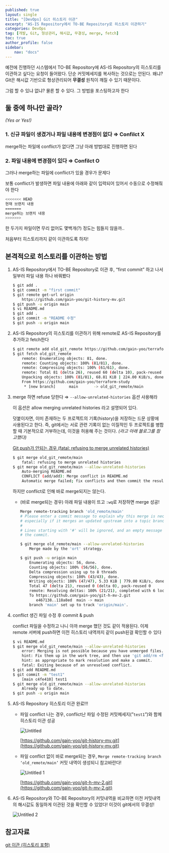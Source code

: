 ```yaml
---
published: true
layout: single
title: "[DevOps] Git 히스토리 이관"
excerpt: "AS-IS Repository에서 TO-BE Repository로 히스토리 이관하기"
categories: DevOps
tag: [개발, Git, 형상관리, 해시값, 무결성, merge, fetch]
toc: true
author_profile: false
sidebar:
    nav: "docs"
---
```


예전에 진행하던 시스템에서 TO-BE Repository에 AS-IS Repository의 히스토리를 이관하고 싶다는 요청이 들어왔다. 단순 커밋메세지를 복사하는 것으로는 안된다. 왜냐? Git은 해시값 기반으로 형상관리되어 **무결성** 원칙이 깨질 수 있기 때문이다.

그럼 할 수 있냐 없냐? 물론 할 수 있다. 그 방법을 포스팅하고자 한다

## 둘 중에 하나만 골라?

*(Yes or Yes!)*

### 1. 신규 파일이 생겼거나 파일 내용에 변경점이 없다 ⇒ Confilct X

merge하는 파일에 conflict가 없다면 그냥 아래 방법대로 진행하면 된다

### 2. 파일 내용에 변경점이 있다 ⇒ Confilct O

그러나 merge하는 파일에 conflict가 있을 경우가 문제다

보통 conflict가 발생하면 파일 내용에 아래와 같이 입력되어 있어서 수동으로 수정해줘야 한다

```bash
<<<<<<< HEAD
현재 브랜치 내용
=======
merge하는 브랜치 내용
>>>>>>>
```

한 두가지 파일이면 무리 없어도 몇백개(?) 정도는 힘들지 않을까..

처음부터 히스토리까지 같이 이관하도록 하자!

## 본격적으로 히스토리를 이관하는 방법

1. AS-IS Repository에서 TO-BE Repository로 이관 후, “first commit” 하고 나서 일부러 파일 내용 하나 바꿔봤다
    
    ```bash
    $ git add .
    $ git commit -m "first commit"
    $ git remote get-url origin
    	https://github.com/gain-yoo/git-history-mv.git
    $ git push -u origin main
    $ vi README.md
    $ git add .
    $ git commit -m "README 수정"
    $ git push -u origin main
    ```
    
2. AS-IS Repository의 히스토리를 이관하기 위해 remote로 AS-IS Repository를 추가하고 fetch한다
    
    ```bash
    $ git remote add old_git_remote https://github.com/gain-yoo/terraform-study.git
    $ git fetch old_git_remote
    	remote: Enumerating objects: 81, done.
    	remote: Counting objects: 100% (81/81), done.
    	remote: Compressing objects: 100% (61/61), done.
    	remote: Total 81 (delta 26), reused 60 (delta 10), pack-reused 0
    	Unpacking objects: 100% (81/81), 68.81 KiB | 224.00 KiB/s, done.
    	From https://github.com/gain-yoo/terraform-study
    	 * [new branch]      main       -> old_git_remote/main
    ```
    
3. merge 하면 refuse 당한다 ⇒ `--allow-unrelated-histories` 옵션 사용해라
    
    이 옵션은 allow merging unrelated histories 라고 설명되어 있다.
    
    덧붙이자면, 이미 존재하는 두 프로젝트의 기록(history)을 저장하는 드문 상황에 사용된다고 한다. 즉, git에서는 서로 관련 기록이 없는 이질적인 두 프로젝트를 병합할 때 기본적으로 거부하는데, 이것을 허용해 주는 것이다. *(라고 아래 블로그를 참고했다)*
    
    [Git push가 안되는 경우 (fatal: refusing to merge unrelated histories)](https://gdtbgl93.tistory.com/63)
    
    ```bash
    $ git merge old_git_remote/main
    	fatal: refusing to merge unrelated histories
    $ git merge old_git_remote/main --allow-unrelated-histories
    	Auto-merging README.md
    	CONFLICT (add/add): Merge conflict in README.md
    	Automatic merge failed; fix conflicts and then commit the result.
    ```
    
    하지만 conflict로 인해 바로 merge되지는 않는다.
    
    - (바로 merge되는 경우) 아래 파일 내용이 뜨고 `:wq`로 저장하면 merge 성공!
        
        ```bash
        Merge remote-tracking branch 'old_remote/main'
        # Please enter a commit message to explain why this merge is necessary,
        # especially if it merges an updated upstream into a topic branch.
        #
        # Lines starting with '#' will be ignored, and an empty message aborts
        # the commit.
        ```
        
        ```bash
        $ git merge old_remote/main --allow-unrelated-histories
        	Merge made by the 'ort' strategy.
        ```
        
        ```bash
        $ git push -u origin main
        	Enumerating objects: 56, done.
        	Counting objects: 100% (56/56), done.
        	Delta compression using up to 8 threads
        	Compressing objects: 100% (43/43), done.
        	Writing objects: 100% (47/47), 5.33 KiB | 779.00 KiB/s, done.
        	Total 47 (delta 21), reused 0 (delta 0), pack-reused 0
        	remote: Resolving deltas: 100% (21/21), completed with 6 local objects.
        	To https://github.com/gain-yoo/git-h-mv-2.git
        	   e467138..118a8ed  main -> main
        	branch 'main' set up to track 'origin/main'.
        ```
        
4. conflict 생긴 파일 수정 후 commit & push
    
    conflict 파일을 수정하고 나니 아까 merge 했던 것도 같이 적용된다. 이제 remote 서버에 push하면 이전 히스토리 내역까지 같이 push된걸 확인할 수 있다
    
    ```bash
    $ vi README.md
    $ git merge old_git_remote/main --allow-unrelated-histories
    	error: Merging is not possible because you have unmerged files.
    	hint: Fix them up in the work tree, and then use 'git add/rm <file>'
    	hint: as appropriate to mark resolution and make a commit.
    	fatal: Exiting because of an unresolved conflict.
    $ git add README.md
    $ git commit -m "test1"
    	[main c4fe410] test1
    $ git merge old_git_remote/main --allow-unrelated-histories
    	Already up to date.
    $ git push -u origin main
    ```
    
5. AS-IS Repository 히스토리 이관 완료!!!
    - 파일 conflict 나는 경우, conflict난 파일 수정된 커밋메세지(”`test1`”)와 함께 히스토리 이관 성공
        
        ![Untitled](https://github.com/gain-yoo/gain-yoo.github.io/assets/100563973/f7b16d18-dd8f-4181-8c0e-fc303b5a62d8)

        
        [https://github.com/gain-yoo/git-history-mv.git](https://github.com/gain-yoo/git-history-mv.git)
        
    - 파일 conflict 없이 바로 merge되는 경우, `Merge remote-tracking branch ‘old_remote/main’` 커밋 내역이 생성되니 참고바란다!
        
        ![Untitled 1](https://github.com/gain-yoo/gain-yoo.github.io/assets/100563973/c2dd8daa-2bec-4190-a688-60e68a2111c1)

        
        [https://github.com/gain-yoo/git-h-mv-2.git](https://github.com/gain-yoo/git-h-mv-2.git)
        
6. AS-IS Repository와 TO-BE Repository의 커밋내역을 비교하면 이전 커밋내역의 해시값도 동일하게 이관된 것을 확인할 수 있었다! 이것이 git에서의 무결성!
    
    ![Untitled 2](https://github.com/gain-yoo/gain-yoo.github.io/assets/100563973/906778f7-ed7d-4434-871f-5a4383d3121d)

    

## 참고자료

[git 이관 (히스토리 포함)](https://toddv.tistory.com/9)
